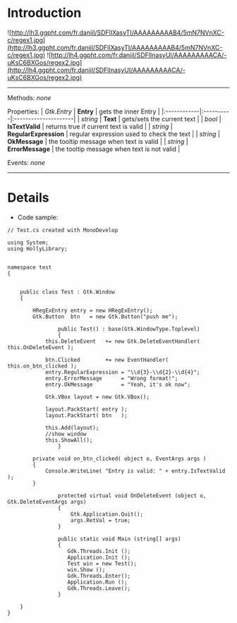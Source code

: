 # Introduction #

![http://lh3.ggpht.com/fr.daniil/SDFlIXasyTI/AAAAAAAAAB4/5mN7NVnXC-c/regex1.jpg](http://lh3.ggpht.com/fr.daniil/SDFlIXasyTI/AAAAAAAAAB4/5mN7NVnXC-c/regex1.jpg)
![http://lh4.ggpht.com/fr.daniil/SDFlInasyUI/AAAAAAAAACA/-uKsC6BXGos/regex2.jpg](http://lh4.ggpht.com/fr.daniil/SDFlInasyUI/AAAAAAAAACA/-uKsC6BXGos/regex2.jpg)




---


Methods:
_none_

Properties:
| _Gtk.Entry_ | **Entry** | gets the inner Entry |
|:------------|:----------|:---------------------|
| _string_ | **Text** | gets/sets the current text |
| _bool_ | **IsTextValid** | returns true if current text is valid |
| _string_ | **RegularExpression** | regular expression used to check the text |
| _string_ | **OkMessage** | the tooltip message when text is valid |
| _string_ | **ErrorMessage** | the tooltip message when text is not valid |


Events:
_none_


---



# Details #
  * Code sample:

```
// Test.cs created with MonoDevelop

using System;
using HollyLibrary;


namespace test
{
	
	
	public class Test : Gtk.Window
	{
		
		HRegExEntry entry = new HRegExEntry();
		Gtk.Button  btn   = new Gtk.Button("push me");

                public Test() : base(Gtk.WindowType.Toplevel)
                {
			this.DeleteEvent   += new Gtk.DeleteEventHandler( this.OnDeleteEvent );
			
			btn.Clicked        += new EventHandler( this.on_btn_clicked );
			entry.RegularExpression = "\\d{3}-\\d{2}-\\d{4}";
			entry.ErrorMessage      = "Wrong format!";
			entry.OkMessage         = "Yeah, it's ok now";
			
			Gtk.VBox layout = new Gtk.VBox();
			
			layout.PackStart( entry );
			layout.PackStart( btn   );
			
			this.Add(layout);
			//show window
			this.ShowAll();
                }

		private void on_btn_clicked( object o, EventArgs args )
		{
			Console.WriteLine( "Entry is valid: " + entry.IsTextValid  );
		}
		
                protected virtual void OnDeleteEvent (object o, Gtk.DeleteEventArgs args)
                {
                    Gtk.Application.Quit();
                    args.RetVal = true;
                }

                public static void Main (string[] args)
                {
                   Gdk.Threads.Init ();
                   Application.Init ();
                   Test win = new Test();
                   win.Show ();
                   Gdk.Threads.Enter();
                   Application.Run ();
                   Gdk.Threads.Leave();
                }

	}
}

```